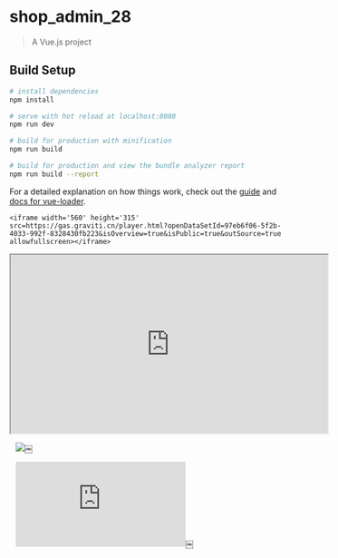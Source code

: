# shop_admin_28

> A Vue.js project

## Build Setup

``` bash
# install dependencies
npm install

# serve with hot reload at localhost:8080
npm run dev

# build for production with minification
npm run build

# build for production and view the bundle analyzer report
npm run build --report
```

For a detailed explanation on how things work, check out the [guide](http://vuejs-templates.github.io/webpack/) and [docs for vue-loader](http://vuejs.github.io/vue-loader).

`<iframe width='560' height='315' src=https://gas.graviti.cn/player.html?openDataSetId=97eb6f06-5f2b-4033-992f-8328430fb223&isOverview=true&isPublic=true&outSource=true allowfullscreen></iframe>`



<iframe width='560' height='315' src=https://gas.graviti.cn/player.html?openDataSetId=97eb6f06-5f2b-4033-992f-8328430fb223&isOverview=true&isPublic=true&outSource=true allowfullscreen></iframe>


``` ``` ![](https://img2018.cnblogs.com/blog/1648143/201911/1648143-20191120215659437-886320118.jpg)￼


``` ``` ![](https://gas.graviti.cn/player.html?openDataSetId=97eb6f06-5f2b-4033-992f-8328430fb223&isOverview=true&isPublic=true&outSource=true)￼ 
